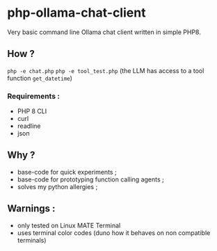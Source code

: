 # php-ollama-chat-client
Very basic command line Ollama chat client written in simple PHP8.

## How ?

`php -e chat.php`
`php -e tool_test.php` (the LLM has access to a tool function `get_datetime`)

### Requirements :

- PHP 8 CLI
- curl
- readline
- json

## Why ?

- base-code for quick experiments ;
- base-code for prototyping function calling agents ;
- solves my python allergies ;

## Warnings :

- only tested on Linux MATE Terminal
- uses terminal color codes (duno how it behaves on non compatible terminals)
 
